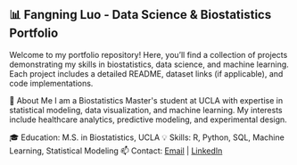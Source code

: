 ## 📊 Fangning Luo - Data Science & Biostatistics Portfolio

Welcome to my portfolio repository! Here, you’ll find a collection of projects demonstrating my skills in biostatistics, data science, and machine learning. Each project includes a detailed README, dataset links (if applicable), and code implementations.

🔹 About Me
I am a Biostatistics Master's student at UCLA with expertise in statistical modeling, data visualization, and machine learning. My interests include healthcare analytics, predictive modeling, and experimental design.

🎓 Education: M.S. in Biostatistics, UCLA
💡 Skills: R, Python, SQL, Machine Learning, Statistical Modeling
📫 Contact: [Email](fangningluo@gmail.com) | [LinkedIn](https://www.linkedin.com/in/fangning-luo/)

